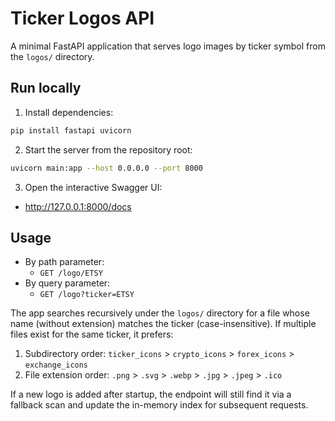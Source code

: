 # Ticker Logos API

A minimal FastAPI application that serves logo images by ticker symbol from the `logos/` directory.

## Run locally

1. Install dependencies:

```bash
pip install fastapi uvicorn
```

2. Start the server from the repository root:

```bash
uvicorn main:app --host 0.0.0.0 --port 8000
```

3. Open the interactive Swagger UI:

- http://127.0.0.1:8000/docs

## Usage

- By path parameter:
  - `GET /logo/ETSY`
- By query parameter:
  - `GET /logo?ticker=ETSY`

The app searches recursively under the `logos/` directory for a file whose name (without extension) matches the ticker (case-insensitive). If multiple files exist for the same ticker, it prefers:

1. Subdirectory order: `ticker_icons` > `crypto_icons` > `forex_icons` > `exchange_icons`
2. File extension order: `.png` > `.svg` > `.webp` > `.jpg` > `.jpeg` > `.ico`

If a new logo is added after startup, the endpoint will still find it via a fallback scan and update the in-memory index for subsequent requests.
